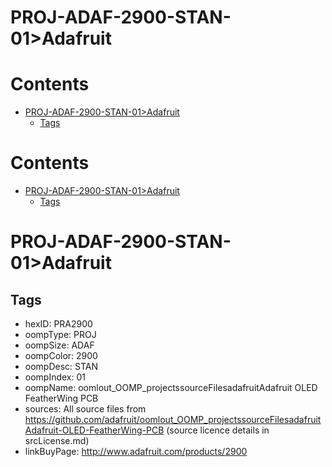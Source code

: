 
PROJ-ADAF-2900-STAN-01>Adafruit
===============================

Contents
========

* [PROJ-ADAF-2900-STAN-01>Adafruit](#proj-adaf-2900-stan-01adafruit)
	* [Tags](#tags)

Contents
========

* [PROJ-ADAF-2900-STAN-01>Adafruit](#proj-adaf-2900-stan-01adafruit)
	* [Tags](#tags)

# PROJ-ADAF-2900-STAN-01>Adafruit

## Tags

- hexID: PRA2900
- oompType: PROJ
- oompSize: ADAF
- oompColor: 2900
- oompDesc: STAN
- oompIndex: 01
- oompName: oomlout_OOMP_projectssourceFilesadafruitAdafruit OLED FeatherWing PCB
- sources: All source files from https://github.com/adafruit/oomlout_OOMP_projectssourceFilesadafruitAdafruit-OLED-FeatherWing-PCB (source licence details in srcLicense.md)
- linkBuyPage: http://www.adafruit.com/products/2900
